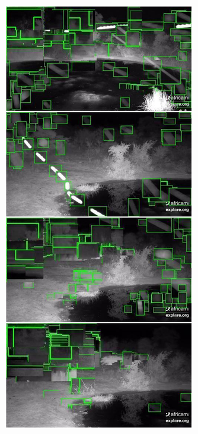 ![20200625-231541-234546](in/20200625/20200625-231541-234546_0_.jpg)
![20200625-234551-000001](in/20200625/20200625-234551-000001_0_.jpg)
![20200626-000006-003011](in/20200626/20200626-000006-003011_0_.jpg)
![20200626-003016-010021](in/20200626/20200626-003016-010021_0_.jpg)
